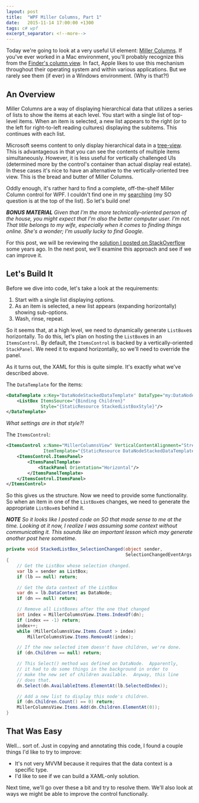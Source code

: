 ```yaml
---
layout: post
title:  "WPF Miller Columns, Part 1"
date:   2015-11-14 17:00:00 +1300
tags: c# wpf
excerpt_separator: <!--more-->
---
```

Today we're going to look at a very useful UI element: [Miller Columns](https://en.wikipedia.org/wiki/Miller_columns). If you've ever worked in a Mac environment, you'll probably recognize this from the [Finder's column view](https://www.google.com/search?q=finder+column+view&safe=active&espv=2&biw=1920&bih=955&source=lnms&tbm=isch&sa=X&ved=0CAYQ_AUoAWoVChMIutnoqPeQyQIVjCsmCh2Wgwzr). In fact, Apple likes to use this mechanism throughout their operating system and within various applications. But we rarely see them (if ever) in a Windows environment. (Why is that?!)

<!--more-->

## An Overview

Miller Columns are a way of displaying hierarchical data that utilizes a series of lists to show the items at each level. You start with a single list of top-level items. When an item is selected, a new list appears to the right (or to the left for right-to-left reading cultures) displaying the subitems. This continues with each list.

Microsoft seems content to only display hierarchical data in a [tree-view](https://www.google.com/search?q=finder+column+view&safe=active&espv=2&biw=1920&bih=955&source=lnms&tbm=isch&sa=X&ved=0CAYQ_AUoAWoVChMIutnoqPeQyQIVjCsmCh2Wgwzr#safe=active&tbm=isch&q=tree+view). This is advantageous in that you can see the contents of multiple items simultaneously. However, it is less useful for vertically challenged UIs (determined more by the control's container than actual display real estate). In these cases it's nice to have an alternative to the vertically-oriented tree view. This is the bread and butter of Miller Columns.

Oddly enough, it's rather hard to find a complete, off-the-shelf Miller Column control for WPF. I couldn't find one in my [searching](https://www.google.com/webhp?sourceid=chrome-instant&ion=1&espv=2&ie=UTF-8#q=wpf%20miller%20columns) (my SO question is at the top of the list). So let's build one!

***BONUS MATERIAL** Given that I'm the more technically-oriented person of the house, you might expect that I'm also the better computer user. I'm not. That title belongs to my wife, especially when it comes to finding things online. She's a wonder; I'm usually lucky to find Google.*

For this post, we will be reviewing the [solution I posted on StackOverflow](http://stackoverflow.com/a/10720725/878701) some years ago. In the next post, we'll examine this approach and see if we can improve it.

## Let's Build It

Before we dive into code, let's take a look at the requirements:

1. Start with a single list displaying options.
1. As an item is selected, a new list appears (expanding horizontally) showing sub-options.
1. Wash, rinse, repeat.

So it seems that, at a high level, we need to dynamically generate `ListBox`es horizontally. To do this, let's plan on hosting the `ListBox`es in an `ItemsControl`. By default, the `ItemsControl` is backed by a vertically-oriented `StackPanel`. We need it to expand horizontally, so we'll need to override the panel.

As it turns out, the XAML for this is quite simple. It's exactly what we've described above.

The `DataTemplate` for the items:

```xml
<DataTemplate x:Key="DataNodeStackedDataTemplate" DataType="my:DataNode">
    <ListBox ItemsSource="{Binding Children}"
             Style="{StaticResource StackedListBoxStyle}"/>
</DataTemplate>
```

*What settings are in that style?!*

The `ItemsControl`:

```xml
<ItemsControl x:Name="MillerColumnsView" VerticalContentAlignment="Stretch"
              ItemTemplate="{StaticResource DataNodeStackedDataTemplate}">
    <ItemsControl.ItemsPanel>
        <ItemsPanelTemplate>
            <StackPanel Orientation="Horizontal"/>
        </ItemsPanelTemplate>
    </ItemsControl.ItemsPanel>
</ItemsControl>
```

So this gives us the structure. Now we need to provide some functionality. So when an item in one of the `ListBox`es changes, we need to generate the appropriate `ListBox`es behind it.

***NOTE** So it looks like I posted code on SO that made sense to me at the time. Looking at it now, I realize I was assuming some context without communicating it. This sounds like an important lesson which may generate another post here sometime.*

```c#
private void StackedListBox_SelectionChanged(object sender,
                                             SelectionChangedEventArgs e)
{
    // Get the ListBox whose selection changed.
    var lb = sender as ListBox;
    if (lb == null) return;

    // Get the data context of the ListBox
    var dn = lb.DataContext as DataNode;
    if (dn == null) return;

    // Remove all ListBoxes after the one that changed
    int index = MillerColumnsView.Items.IndexOf(dn);
    if (index == -1) return;
    index++;
    while (MillerColumnsView.Items.Count > index)
        MillerColumnsView.Items.RemoveAt(index);

    // If the new selected item doesn't have children, we're done.
    if (dn.Children == null) return;

    // This Select() method was defined on DataNode.  Apparently,
    // it had to do some things in the background in order to
    // make the new set of children available.  Anyway, this line
    // does that.
    dn.Select(dn.AvailableItems.ElementAt(lb.SelectedIndex));

    // Add a new list to display this node's children.
    if (dn.Children.Count() == 0) return;
    MillerColumnsView.Items.Add(dn.Children.ElementAt(0));
}
```

## That Was Easy

Well... sort of. Just in copying and annotating this code, I found a couple things I'd like to try to improve:

- It's not very MVVM because it requires that the data context is a specific type.
- I'd like to see if we can build a XAML-only solution.

Next time, we'll go over these a bit and try to resolve them. We'll also look at ways we might be able to improve the control functionally.